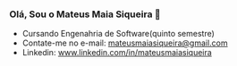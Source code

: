### Olá, Sou o Mateus Maia Siqueira 👋

- Cursando Engenahria de Software(quinto semestre)
- Contate-me no e-mail: mateusmaiasiqueira@gmail.com
- Linkedin: www.linkedin.com/in/mateusmaiasiqueira


